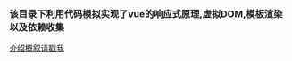 ### 该目录下利用代码模拟实现了vue的响应式原理,虚拟DOM,模板渲染以及依赖收集
[介绍概叙请戳我](https://github.com/Pumpumpkin/frontEndKnowledge/blob/master/vue%E5%AD%A6%E4%B9%A0/mvvm/note.txt)
